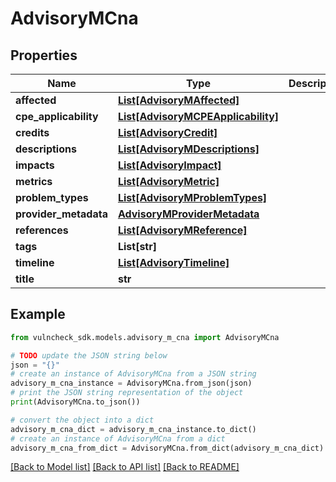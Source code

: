 # AdvisoryMCna


## Properties

Name | Type | Description | Notes
------------ | ------------- | ------------- | -------------
**affected** | [**List[AdvisoryMAffected]**](AdvisoryMAffected.md) |  | [optional] 
**cpe_applicability** | [**List[AdvisoryMCPEApplicability]**](AdvisoryMCPEApplicability.md) |  | [optional] 
**credits** | [**List[AdvisoryCredit]**](AdvisoryCredit.md) |  | [optional] 
**descriptions** | [**List[AdvisoryMDescriptions]**](AdvisoryMDescriptions.md) |  | [optional] 
**impacts** | [**List[AdvisoryImpact]**](AdvisoryImpact.md) |  | [optional] 
**metrics** | [**List[AdvisoryMetric]**](AdvisoryMetric.md) |  | [optional] 
**problem_types** | [**List[AdvisoryMProblemTypes]**](AdvisoryMProblemTypes.md) |  | [optional] 
**provider_metadata** | [**AdvisoryMProviderMetadata**](AdvisoryMProviderMetadata.md) |  | [optional] 
**references** | [**List[AdvisoryMReference]**](AdvisoryMReference.md) |  | [optional] 
**tags** | **List[str]** |  | [optional] 
**timeline** | [**List[AdvisoryTimeline]**](AdvisoryTimeline.md) |  | [optional] 
**title** | **str** |  | [optional] 

## Example

```python
from vulncheck_sdk.models.advisory_m_cna import AdvisoryMCna

# TODO update the JSON string below
json = "{}"
# create an instance of AdvisoryMCna from a JSON string
advisory_m_cna_instance = AdvisoryMCna.from_json(json)
# print the JSON string representation of the object
print(AdvisoryMCna.to_json())

# convert the object into a dict
advisory_m_cna_dict = advisory_m_cna_instance.to_dict()
# create an instance of AdvisoryMCna from a dict
advisory_m_cna_from_dict = AdvisoryMCna.from_dict(advisory_m_cna_dict)
```
[[Back to Model list]](../README.md#documentation-for-models) [[Back to API list]](../README.md#documentation-for-api-endpoints) [[Back to README]](../README.md)


